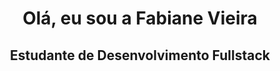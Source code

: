 <h1 align="center"> Olá, eu sou a Fabiane Vieira</h1>
<h2 align="center"> Estudante de Desenvolvimento Fullstack</h2>

<!--
**f4bianevieira/f4bianevieira** is a ✨ _special_ ✨ repository because its `README.md` (this file) appears on your GitHub profile.

Here are some ideas to get you started:

- 🔭 I’m currently working on ...
- 🌱 I’m currently learning ...
- 👯 I’m looking to collaborate on ...
- 🤔 I’m looking for help with ...
- 💬 Ask me about ...
- 📫 How to reach me: ...
- 😄 Pronouns: ...
- ⚡ Fun fact: ...
-->
